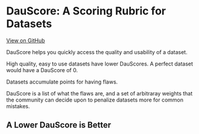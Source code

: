 # DauScore: A Scoring Rubric for Datasets

[View on GitHub](https://github.com/treenotation/datascore.treenotation.org)

DauScore helps you quickly access the quality and usability of a dataset.

High quality, easy to use datasets have lower DauScores. A perfect dataset would have a DauScore of 0.

Datasets accumulate points for having flaws.

DauScore is a list of what the flaws are, and a set of arbitraray weights that the community can decide upon to penalize datasets more for common mistakes.

## A Lower DauScore is Better

